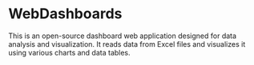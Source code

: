 # WebDashboards
This is an open-source dashboard web application designed for data analysis and visualization. It reads data from Excel files and visualizes it using various charts and data tables.
